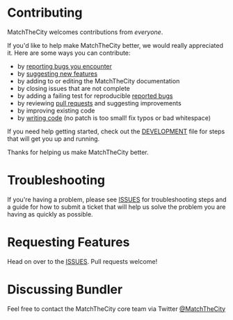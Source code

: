 # Contributing

MatchTheCity welcomes contributions from *everyone*. 

If you'd like to help make MatchTheCity better, we would really appreciated it. Here are some ways you can contribute:

  - by [reporting bugs you encounter](https://github.com/CodeTheCity/matchthecity/issues/new)
  - by [suggesting new features](https://github.com/bundler/CodeTheCity/matchthecity/issues/new)
  - by adding to or editing the MatchTheCity documentation
  - by closing issues that are not complete
  - by adding a failing test for reproducible [reported bugs](https://github.com/CodeTheCity/matchthecity/issues)
  - by reviewing [pull requests](https://github.com/CodeTheCity/matchthecity/pulls) and suggesting improvements
  - by improving existing code
  - by [writing code](https://github.com/bundler/bundler/blob/master/DEVELOPMENT.md) (no patch is too small! fix typos or bad whitespace)

If you need help getting started, check out the [DEVELOPMENT](https://github.com/CodeTheCity/matchthecity/blob/master/DEVELOPMENT.md) file for steps that will get you up and running.

Thanks for helping us make MatchTheCity better.

# Troubleshooting

If you're having a problem, please see [ISSUES](https://github.com/CodeTheCity/matchthecity/blob/master/ISSUES.md) for troubleshooting steps and a guide for how to submit a ticket that will help us solve the problem you are having as quickly as possible.

# Requesting Features

Head on over to the [ISSUES](https://github.com/CodeTheCity/matchthecity/blob/master/ISSUES.md). Pull requests welcome!

# Discussing Bundler

Feel free to contact the MatchTheCity core team via Twitter [@MatchTheCity](https://twitter.com/matchthecity)
